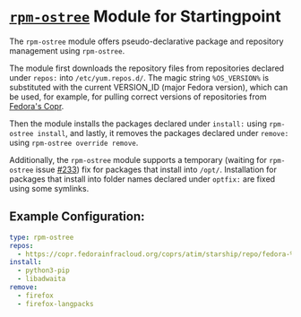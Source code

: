 # [`rpm-ostree`](https://coreos.github.io/rpm-ostree/) Module for Startingpoint

The `rpm-ostree` module offers pseudo-declarative package and repository management using `rpm-ostree`.

The module first downloads the repository files from repositories declared under `repos:` into `/etc/yum.repos.d/`. The magic string `%OS_VERSION%` is substituted with the current VERSION_ID (major Fedora version), which can be used, for example, for pulling correct versions of repositories from [Fedora's Copr](https://copr.fedorainfracloud.org/).

Then the module installs the packages declared under `install:` using `rpm-ostree install`, and lastly, it removes the packages declared under `remove:` using `rpm-ostree override remove`.

Additionally, the `rpm-ostree` module supports a temporary (waiting for `rpm-ostree` issue [#233](https://github.com/coreos/rpm-ostree/issues/233)) fix for packages that install into `/opt/`. Installation for packages that install into folder names declared under `optfix:` are fixed using some symlinks.

## Example Configuration:

```yml
type: rpm-ostree
repos:
  - https://copr.fedorainfracloud.org/coprs/atim/starship/repo/fedora-%OS_VERSION%/atim-starship-fedora-%OS_VERSION%.repo
install:
  - python3-pip
  - libadwaita
remove:
  - firefox
  - firefox-langpacks
```
